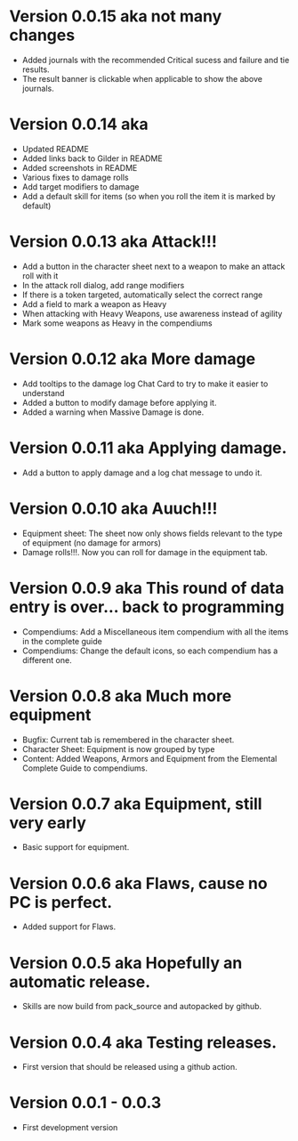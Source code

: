 # Version 0.0.15 aka not many changes
* Added journals with the recommended Critical sucess and failure and tie results.
* The result banner is clickable when applicable to show the above journals.

# Version 0.0.14 aka
* Updated README
* Added links back to Gilder in README
* Added screenshots in README
* Various fixes to damage rolls
* Add target modifiers to damage
* Add a default skill for items (so when you roll the item it is marked by default)

# Version 0.0.13 aka Attack!!!
* Add a button in the character sheet next to a weapon to make an attack roll with it
* In the attack roll dialog, add range modifiers
* If there is a token targeted, automatically select the correct range
* Add a field to mark a weapon as Heavy
* When attacking with Heavy Weapons, use awareness instead of agility
* Mark some weapons as Heavy in the compendiums

# Version 0.0.12 aka More damage
* Add tooltips to the damage log Chat Card to try to make it easier to understand
* Added a button to modify damage before applying it.
* Added a warning when Massive Damage is done.

# Version 0.0.11 aka Applying damage.
* Add a button to apply damage and a log chat message to undo it.

# Version 0.0.10 aka Auuch!!!
* Equipment sheet: The sheet now only shows fields relevant to the type of equipment (no damage for armors)
* Damage rolls!!!. Now you can roll for damage in the equipment tab.

# Version 0.0.9 aka This round of data entry is over... back to programming
* Compendiums: Add a Miscellaneous item compendium with all the items in the complete guide
* Compendiums: Change the default icons, so each compendium has a different one.

# Version 0.0.8 aka Much more equipment
* Bugfix: Current tab is remembered in the character sheet.
* Character Sheet: Equipment is now grouped by type
* Content: Added Weapons, Armors and Equipment from the Elemental Complete Guide to compendiums.

# Version 0.0.7 aka Equipment, still very early
* Basic support for equipment.

# Version 0.0.6 aka Flaws, cause no PC is perfect.
* Added support for Flaws.

# Version 0.0.5 aka Hopefully an automatic release.
* Skills are now build from pack_source and autopacked by github.

# Version 0.0.4 aka Testing releases.
* First version that should be released using a github action.

# Version 0.0.1 - 0.0.3
* First development version